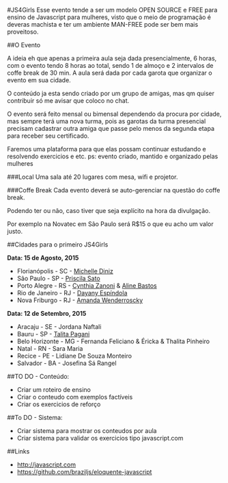 
#JS4Girls
Esse evento tende a ser um modelo OPEN SOURCE e FREE para ensino de Javascript para mulheres, visto que o meio de programação é deveras machista e ter um ambiente MAN-FREE pode ser bem mais proveitoso.

##O Evento

A ideia eh que apenas a primeira aula seja dada presencialmente, 6 horas, com o evento tendo 8 horas ao total, sendo 1 de almoço e 2 intervalos de coffe break de 30 min. A aula será dada por cada garota que organizar o evento em sua cidade.

O conteúdo ja esta sendo criado por um grupo de amigas, mas qm quiser contribuir só me avisar que coloco no chat.

O evento será feito mensal ou bimensal dependendo da procura por cidade, mas sempre terá uma nova turma, pois as garotas da turma presencial precisam cadastrar outra amiga que passe pelo menos da segunda etapa para receber seu certificado.

Faremos uma plataforma para que elas possam continuar estudando e resolvendo exercicios e etc.
ps: evento criado, mantido e organizado pelas mulheres 

###Local
Uma sala até 20 lugares com mesa, wifi e projetor.

###Coffe Break
Cada evento deverá se auto-gerenciar na questão do coffe break.

Podendo ter ou não, caso tiver que seja explícito na hora da divulgação.

Por exemplo na Novatec em São Paulo será R$15 o que eu acho um valor justo.

##Cidades para o primeiro JS4Girls 

**Data: 15 de Agosto, 2015**

- Florianópolis - SC - [Michelle Diniz](https://github.com/MichelleDiniz)
- São Paulo - SP - [Priscila Sato](https://github.com/mayogax)
- Porto Alegre - RS - [Cynthia Zanoni](https://github.com/cyz) & [Aline Bastos](https://github.com/alinebastos)
- Rio de Janeiro - RJ - [Dayany Espíndola](https://github.com/dayanyrec)
- Nova Friburgo - RJ - [Amanda Wenderroscky]()

**Data: 12 de Setembro, 2015**

- Aracaju - SE - Jordana Naftali
- Bauru - SP - [Talita Pagani](https://github.com/talitapagani)
- Belo Horizonte - MG - Fernanda Feliciano & Éricka & Thalita Pinheiro
- Natal - RN - Sara Maria
- Recice - PE - Lidiane De Souza Monteiro
- Salvador - BA - Josefina Sá Rangel

##TO DO - Conteúdo:

- Criar um roteiro de ensino
- Criar o conteudo com exemplos factíveis
- Criar os exercicios de reforço

##To DO - Sistema:

- Criar sistema para mostrar os conteudos por aula
- Criar sistema para validar os exercicios tipo javascript.com

##Links

- http://javascript.com
- https://github.com/braziljs/eloquente-javascript
